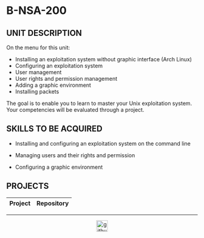 # B-NSA-200

## UNIT DESCRIPTION

On the menu for this unit:
- Installing an exploitation system without graphic interface (Arch Linux)
- Configuring an exploitation system
- User management
- User rights and permission management
- Adding a graphic environment
- Installing packets

The goal is to enable you to learn to master your Unix exploitation system.
Your competencies will be evaluated through a project.

## SKILLS TO BE ACQUIRED

- Installing and configuring an exploitation system on the command line

- Managing users and their rights and permission

- Configuring a graphic environment

## PROJECTS

| Project  | Repository |
| ------------- | ------------- |

---

<div align="center">

<a href="https://github.com/blacky-yg" target="_blank"><img src="https://cdn.jsdelivr.net/npm/simple-icons@3.0.1/icons/github.svg" alt="github.com" width="30"></a>

</div>